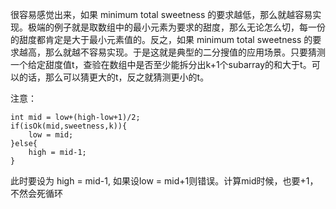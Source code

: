 很容易感觉出来，如果 minimum total sweetness 的要求越低，那么就越容易实现。极端的例子就是取数组中的最小元素为要求的甜度，那么无论怎么切，每一份的甜度都肯定是大于最小元素值的。反之，如果 minimum total sweetness 的要求越高，那么就越不容易实现。于是这就是典型的二分搜值的应用场景。只要猜测一个给定甜度值t，查验在数组中是否至少能拆分出k+1个subarray的和大于t。可以的话，那么可以猜更大的t，反之就猜测更小的t。


注意：

```
int mid = low+(high-low+1)/2;
if(isOk(mid,sweetness,k)){
    low = mid;
}else{
    high = mid-1;
}
```
此时要设为 high = mid-1, 如果设low = mid+1则错误。计算mid时候，也要+1，不然会死循环
